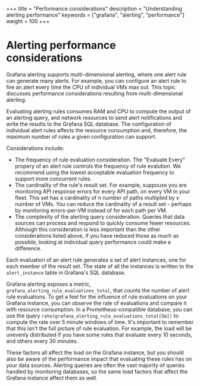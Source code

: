 +++
title = "Performance considerations"
description = "Understanding alerting performance"
keywords = ["grafana", "alerting", "performance"]
weight = 100
+++

# Alerting performance considerations

Grafana alerting supports multi-dimensional alerting, where one alert rule can generate many alerts. For example, you can configure an alert rule to fire an alert every time the CPU of individual VMs max out. This topic discusses performance considerations resulting from multi-dimensional alerting.

Evaluating alerting rules consumes RAM and CPU to compute the output of an alerting query, and network resources to send alert notifications and write the results to the Grafana SQL database. The configuration of individual alert rules affects the resource consumption and, therefore, the maximum number of rules a given configuration can support.

Considerations include:

- The frequency of rule evaluation consideration. The "Evaluate Every" propery of an alert rule controls the frequency of rule evalution. We recommend using the lowest acceptable evaluation frequency to support more concurrent rules.
- The cardinality of the rule's result set. For example, suppouse you are monitoring API response errors for every API path, on every VM in your fleet. This set has a cardinality of _n_ number of paths multipled by _v_ number of VMs. You can reduce the cardinality of a result set - perhaps by monitoring errors-per-VM instead of for each path per VM.
- The complexity of the alerting query consideration. Queries that data sources can process and respond to quickly consume fewer resources. Although this consideration is less important than the other considerations listed above, if you have reduced those as much as possible, looking at individual query performance could make a difference.

Each evaluation of an alert rule generates a set of alert instances, one for each member of the result set. The state of all the instances is written to the `alert_instance` table in Grafana's SQL database.

Grafana alerting exposes a metric, `grafana_alerting_rule_evaluations_total`, that counts the number of alert rule evaluations. To get a feel for the influence of rule evaluations on your Grafana instance, you can observe the rate of evaluations and compare it with resource consumption. In a Prometheus-compatible database, you can use the query `rate(grafana_alerting_rule_evaluations_total[5m])` to compute the rate over 5 minute windows of time. It's important to remember that this isn't the full picture of rule evaluation. For example, the load will be unevenly distributed if you have some rules that evaluate every 10 seconds, and others every 30 minutes.

These factors all affect the load on the Grafana instance, but you should also be aware of the performance impact that evaluating these rules has on your data sources. Alerting queries are often the vast majority of queries handled by monitoring databases, so the same load factors that affect the Grafana instance affect them as well.
